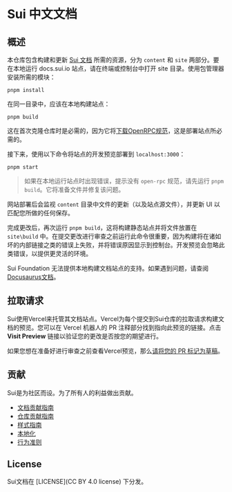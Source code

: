 # Sui 中文文档

## 概述

本仓库包含构建和更新 [Sui 文档](https://docs.sui.io) 所需的资源，分为 `content` 和 `site` 两部分。要在本地运行 docs.sui.io 站点，请在终端或控制台中打开 site 目录。使用包管理器安装所需的模块：

```shell
pnpm install
```

在同一目录中，应该在本地构建站点：

```shell
pnpm build
```

这在首次克隆仓库时是必需的，因为它将[下载OpenRPC规范]((/docs/site/src/utils/getopenrpcspecs.js))，这是部署站点所必需的。

接下来，使用以下命令将站点的开发预览部署到 `localhost:3000`：

```shell
pnpm start
```

> 如果在本地运行站点时出现错误，提示没有 `open-rpc` 规范，请先运行 `pnpm build`。它将准备文件并修复该问题。

网站部署后会监视 `content` 目录中文件的更新（以及站点源文件），并更新 UI 以匹配您所做的任何保存。

完成更改后，再次运行 `pnpm build`，这将构建静态站点并将文件放置在 `site\build` 中。在提交更改进行审查之前运行此命令很重要，因为构建将在诸如坏的内部链接之类的错误上失败，并将错误原因显示到控制台。开发预览会忽略此类错误，以提供更灵活的环境。

Sui Foundation 无法提供本地构建文档站点的支持。如果遇到问题，请查阅 [Docusaurus文档](https://docusaurus.io/)。

## 拉取请求

Sui使用Vercel来托管其文档站点。Vercel为每个提交到Sui仓库的拉取请求构建文档的预览。您可以在 Vercel 机器人的 PR 注释部分找到指向此预览的链接。点击 **Visit Preview** 链接以验证您的更改是否按您的期望进行。

如果您想在准备好进行审查之前查看Vercel预览，那么[请将您的 PR 标记为草稿](https://github.blog/2019-02-14-introducing-draft-pull-requests/)。

## 贡献

Sui是为社区而设。为了所有人的利益做出贡献。

- [文档贡献指南](https://docs.sui.io/references/contribute/contribution-process)
- [仓库贡献指南]((https://docs.sui.io/contribute-to-sui-repos))
- [样式指南](https://docs.sui.io/style-guide)
- [本地化](https://docs.sui.io/localize-sui-docs)
- [行为准则](https://docs.sui.io/contribute/code-of-conduct)

## License

Sui文档在 [LICENSE](CC BY 4.0 license) 下分发。
